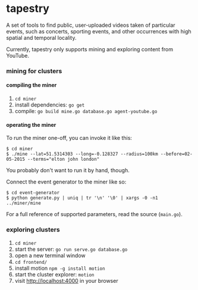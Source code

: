 # tapestry

A set of tools to find public, user-uploaded videos taken of particular events, such as concerts, sporting events, and other occurrences with high spatial and temporal locality.

Currently, tapestry only supports mining and exploring content from YouTube.

### mining for clusters

#### compiling the miner

1. `cd miner`
2. install dependencies: `go get`
3. compile: `go build mine.go database.go agent-youtube.go`

#### operating the miner

To run the miner one-off, you can invoke it like this:
```
$ cd miner
$ ./mine --lat=51.5314303 --long=-0.128327 --radius=100km --before=02-05-2015 --terms="elton john london"
```

You probably don't want to run it by hand, though.

Connect the event generator to the miner like so:
```
$ cd event-generator
$ python generate.py | uniq | tr '\n' '\0' | xargs -0 -n1  ../miner/mine
```

For a full reference of supported parameters, read the source (`main.go`).

### exploring clusters

1. `cd miner`
2. start the server: `go run serve.go database.go`
3. open a new terminal window
4. `cd frontend/`
5. install motion `npm -g install motion`
6. start the cluster explorer: `motion`
7. visit [http://localhost:4000](http://localhost:4000) in your browser

